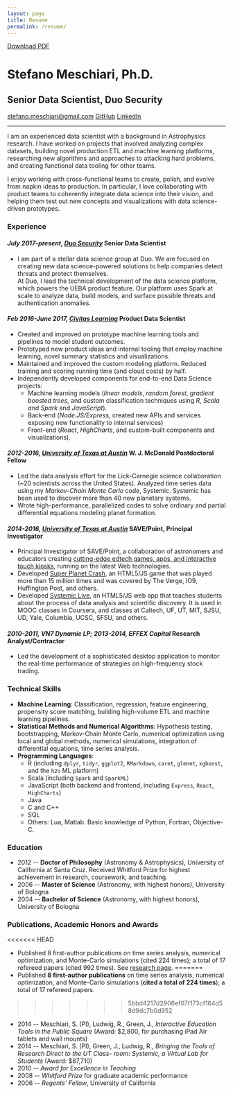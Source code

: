 ```yaml
---
layout: page
title: Resume 
permalink: /resume/
---
```

<div class="float-right">
<a class="more" href="/meschiari_resume.pdf">Download PDF</a>
</div>


<h1 class="name">Stefano Meschiari, Ph.D.</h1>
<h2 class="subtitle">Senior Data Scientist, Duo Security</h2>
<div class="links">
<a href="mailto:stefano.meschiari@gmail.com"><i class="mail outline icon"></i> stefano.meschiari@gmail.com</a>
<a href="https://github.com/stefano-meschiari"><i class="github icon"></i> GitHub</a>
<a href="https://www.linkedin.com/in/stefano-meschiari-46966242/"><i class="linkedin icon"></i> LinkedIn</a>
</div>
<hr>

I am an experienced data scientist with a background in Astrophysics research. I have worked on projects that involved analyzing complex datasets, building novel production ETL and machine learning platforms, researching new algorithms and approaches to attacking hard problems, and creating functional data tooling for other teams.

I enjoy working with cross-functional teams to create, polish, and evolve from napkin ideas to production. In particular, I love collaborating with product teams to coherently integrate data science into their vision, and helping them test out new concepts and visualizations with data science-driven prototypes.

### Experience

#### *July 2017-present, [Duo Security](https://https://duo.com/labs)* Senior Data Scientist
* I am part of a stellar data science group at Duo. We are focused on creating new data science-powered solutions to help companies detect threats and protect themselves. <br>At Duo, I lead the technical development of the data science platform, which powers the UEBA product feature. Our platform uses Spark at scale to analyze data, build models, and surface possible threats and authentication anomalies.

#### *Feb 2016-June 2017, [Civitas Learning](https://www.civitaslearning.com)* Product Data Scientist 
* Created and improved on prototype machine learning tools and pipelines to model student outcomes. 
* Prototyped new product ideas and internal tooling that employ machine learning, novel summary statistics and visualizations.
* Maintained and improved the custom modeling platform. Reduced training and scoring running time (and cloud costs) by half.
* Independently developed components for end-to-end Data Science projects:
  * Machine learning models (*linear models*, *random forest*, *gradient boosted trees*, and custom classification techniques using *R*, *Scala and Spark* and *JavaScript*). 
  * Back-end (*Node.JS/Express*, created new APIs and services exposing new functionality to internal services)
  * Front-end (*React*, *HighCharts*, and custom-built components and visualizations).

#### *2012-2016, [University of Texas at Austin](https://as.utexas.edu)* W. J. McDonald Postdoctoral Fellow
* Led the data analysis effort for the Lick-Carnegie science collaboration (~20 scientists across the United States). Analyzed time series data using my *Markov-Chain Monte Carlo* code, Systemic. Systemic has been used to discover more than 40 new planetary systems.
* Wrote high-performance, parallelized codes to solve ordinary and partial differential equations modeling planet formation.

#### *2014-2016, [University of Texas at Austin](https://as.utexas.edu)* SAVE/Point, Principal Investigator ####
* Principal Investigator of SAVE/Point, a collaboration of astronomers and educators creating [cutting-edge edtech games, apps, and interactive touch kiosks](http://save-point.github.io), running on the latest Web technologies. 
* Developed [Super Planet Crash](/projects#spc), an HTML5/JS game that was played more than 15 million times and was covered by The Verge, IO9, Huffington Post, and others.
* Developed [Systemic Live](/projects#systemic), an HTML5/JS web app that teaches students about the process of data analysis and scientific discovery. It is used in MOOC classes in Coursera, and classes at Caltech, UF, UT, MIT, SJSU, UD, Yale, Columbia, UCSC, SFSU, and others.

#### *2010-2011, VN7 Dynamic LP; 2013-2014, EFFEX Capital* Research Analyst/Contractor
* Led the development of a sophisticated desktop application to monitor the real-time performance of strategies on high-frequency stock trading.

### Technical Skills
* **Machine Learning**: Classification, regression, feature engineering, propensity score matching, building high-volume ETL and machine learning pipelines.
* **Statistical Methods and Numerical Algorithms**: Hypothesis testing, bootstrapping, Markov-Chain Monte Carlo, numerical optimization using local and global methods, numerical simulations, integration of differential equations, time series analysis.
* **Programming Languages**: 
  * R (including `dplyr`, `tidyr`, `ggplot2`, `RMarkdown`, `caret`, `glmnet`, `xgboost`, and the `h2o` ML platform)
  * Scala (including `Spark` and `SparkML`)  
  * JavaScript (both backend and frontend, including `Express`, `React`, `HighCharts`)
  * Java
  * C and C++
  * SQL
  * Others: Lua, Matlab. Basic knowledge of Python, Fortran, Objective-C.

### Education
* 2012 -- **Doctor of Philosophy** (Astronomy & Astrophysics), University of California at Santa Cruz. Received Whitford Prize for highest achievement in research, coursework, and teaching.
* 2006 -- **Master of Science** (Astronomy, with highest honors), University of Bologna
* 2004 -- **Bachelor of Science** (Astronomy, with highest honors), University of Bologna

### Publications, Academic Honors and Awards
<<<<<<< HEAD
* Published 8 first-author publications on time series analysis, numerical optimization, and Monte-Carlo simulations  (cited 224 times); a total of 17 refereed papers (cited 992 times). See [research page](/research).
=======
* Published **8 first-author publications** on time series analysis, numerical optimization, and Monte-Carlo simulations  (**cited a total of 224 times**); a total of 17 refereed papers. 
>>>>>>> 5bbd4217d2906ef07f173cf164d58d9dc7b0d952
* 2014 -- Meschiari, S. (PI), Ludwig, R., Green, J., *Interactive Education Tools in the Public Square* (Award: $2,800, for purchasing iPad Air tablets and wall mounts)
* 2014 -- Meschiari, S. (PI), Green, J., Ludwig, R., *Bringing the Tools of Research Direct to the UT Class- room: Systemic, a Virtual Lab for Students* (Award: $87,710)
* 2010 -- *Award for Excellence in Teaching*
* 2008 -- *Whitford Prize* for graduate academic performance
* 2006 -- *Regents' Fellow*, University of California
